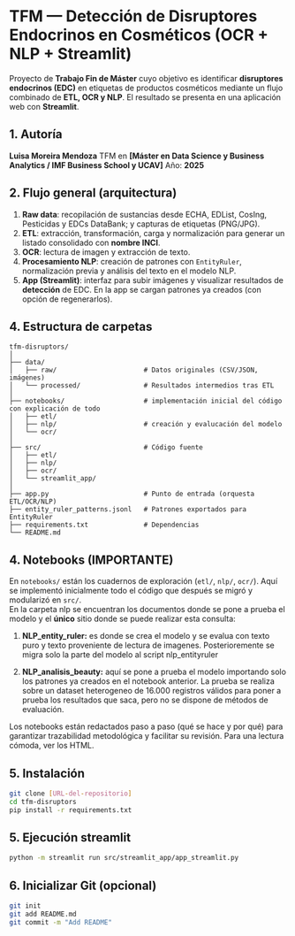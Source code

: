 # TFM — Detección de Disruptores Endocrinos en Cosméticos (OCR + NLP + Streamlit)

Proyecto de **Trabajo Fin de Máster** cuyo objetivo es identificar **disruptores endocrinos (EDC)** en etiquetas de productos cosméticos mediante un flujo combinado de **ETL, OCR y NLP**. El resultado se presenta en una aplicación web con **Streamlit**.

## 1. Autoría

**Luisa Moreira Mendoza**
TFM en **\[Máster en Data Science y Business Analytics / IMF Business School y UCAV]**
Año: **2025**

## 2. Flujo general (arquitectura)

1. **Raw data**: recopilación de sustancias desde ECHA, EDList, CosIng, Pesticidas y EDCs DataBank; y capturas de etiquetas (PNG/JPG).
2. **ETL**: extracción, transformación, carga y normalización para generar un listado consolidado con **nombre INCI**.
3. **OCR**: lectura de imagen y extracción de texto.
4. **Procesamiento NLP**: creación de patrones con `EntityRuler`, normalización previa y análisis del texto en el modelo NLP.
5. **App (Streamlit)**: interfaz para subir imágenes y visualizar resultados de **detección** de EDC. En la app se cargan patrones ya creados (con opción de regenerarlos).

## 4. Estructura de carpetas

```
tfm-disruptors/
│
├── data/
│   ├── raw/                      # Datos originales (CSV/JSON, imágenes)
│   └── processed/                # Resultados intermedios tras ETL
│
├── notebooks/                    # implementación inicial del código con explicación de todo
│   ├── etl/
│   ├── nlp/                      # creación y evalucación del modelo
│   └── ocr/
│
├── src/                          # Código fuente
│   ├── etl/
│   ├── nlp/
│   ├── ocr/
│   └── streamlit_app/
│
├── app.py                        # Punto de entrada (orquesta ETL/OCR/NLP)
├── entity_ruler_patterns.jsonl   # Patrones exportados para EntityRuler
├── requirements.txt              # Dependencias
└── README.md
```

## 4. Notebooks (IMPORTANTE)
En `notebooks/` están los cuadernos de exploración (`etl/`, `nlp/`, `ocr/`). Aquí se implementó inicialmente todo el código que después se migró y modularizó en `src/`.  
En la carpeta nlp se encuentran los documentos donde se pone a prueba el modelo y el **único** sitio donde se puede realizar esta consulta:  

1. **NLP_entity_ruler:** es donde se crea el modelo y se evalua con texto puro y texto proveniente de lectura de imagenes. Posterioremente se migra solo la parte del modelo al script nlp_entityruler  

2. **NLP_analisis_beauty:** aquí se pone a prueba el modelo importando solo los patrones ya creados en el notebook anterior. La prueba se realiza sobre un dataset heterogeneo de 16.000 registros válidos para poner a prueba los resultados que saca, pero no se dispone de métodos de evaluación.  

Los notebooks están redactados paso a paso (qué se hace y por qué) para garantizar trazabilidad metodológica y facilitar su revisión. 
Para una lectura cómoda, ver los HTML.


## 5. Instalación

```bash
git clone [URL-del-repositorio]
cd tfm-disruptors
pip install -r requirements.txt
```

## 5. Ejecución streamlit

```bash
python -m streamlit run src/streamlit_app/app_streamlit.py
```

## 6. Inicializar Git (opcional)

```bash
git init
git add README.md
git commit -m "Add README"
```


